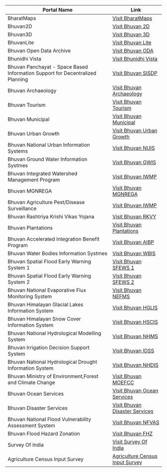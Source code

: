 | Portal Name | Link |
| --- | --- |
| BharatMaps | [Visit BharatMaps](https://bharatmaps.gov.in/map.html) |
| Bhuvan2D | [Visit Bhuvan 2D](https://bhuvan-app1.nrsc.gov.in/bhuvan2d2.0/) |
| Bhuvan3D | [Visit Bhuvan 3D](https://bhuvan-app1.nrsc.gov.in/globe/3d.php) |
| BhuvanLite | [Visit Bhuvan Lite](https://bhuvanlite.nrsc.gov.in/) |
| Bhuvan Open Data Archive | [Visit Bhuvan ODA](https://bhuvan-app3.nrsc.gov.in/data/download/index.php) |
| Bhunidhi Vista | [Visit Bhunidhi Vista](https://bhoonidhi.nrsc.gov.in/vista/index.html) |
| Bhuvan Panchayat - Space Based Information Support for Decentralized Planning | [Visit Bhuvan SISDP](https://bhuvanpanchayat.nrsc.gov.in/index.html) |
| Bhuvan Archaeology | [Visit Bhuvan Archaeology](https://bhuvan-app1.nrsc.gov.in/culture_monuments/) |
| Bhuvan Tourism | [Visit Bhuvan Tourism](https://bhuvan-app1.nrsc.gov.in/tourism/tourism.php) |
| Bhuvan Municipal | [Visit Bhuvan Municipal](https://bhuvan-app1.nrsc.gov.in/municipal/municipal.php) |
| Bhuvan Urban Growth | [Visit Bhuvan Urban Growth](https://bhuvan-app1.nrsc.gov.in/urbangrowth/urbangrowth.php) |
| Bhuvan National Urban Information Systems | [Visit Bhuvan NUIS](https://bhuvan-app1.nrsc.gov.in/thematic/thematic/index.php?theme=nuis) |
| Bhuvan Ground Water Information Systmes | [Visit Bhuvan GWIS](https://bhuvan-app1.nrsc.gov.in/gwis/gwis.php) |
| Bhuvan Integrated Watershed Management Program | [Visit Bhuvan IWMP](https://bhuvan-app1.nrsc.gov.in/iwmp/) |
| Bhuvan MGNREGA | [Visit Bhuvan MGNREGA](https://bhuvan-app2.nrsc.gov.in/mgnrega/mgnrega_phase2.php) |
| Bhuvan Agriculture Pest/Disease Surveillance | [Visit Bhuvan IWMP](https://bhuvan-app1.nrsc.gov.in/pest/pest.php) |
| Bhuvan Rashtriya Krishi Vikas Yojana | [Visit Bhuvan RKVY](https://bhuvan-app1.nrsc.gov.in/rkvy/rkvy.php?type=citizen) |
| Bhuvan Plantations | [Visit Bhuvan Plantations](https://bhuvan-app1.nrsc.gov.in/plantation/plantation.php) |
| Bhuvan Accelerated Integration Benefit Program | [Visit Bhuvan AIBP](https://bhuvan-app1.nrsc.gov.in/aibp/aibp.php) |
| Bhuvan Water Bodies Information Systmes | [Visit Bhuvan WBIS](https://bhuvan-wbis.nrsc.gov.in/) |
| Bhuvan Spatial Flood Early Warning System 1 | [Visit Bhuvan SFEWS 1](https://bhuvan.nrsc.gov.in/nhp/webgis-flood/map) |
| Bhuvan Spatial Flood Early Warning System 2 | [Visit Bhuvan SFEWS 2](https://bhuvan-app1.nrsc.gov.in/fews/) |
| Bhuvan National Evaporative Flux Monitoring System | [Visit Bhuvan NEFMS](https://bhuvan.nrsc.gov.in/nhp/webgis-et/map) |
| Bhuvan Himalayan Glacial Lakes Information System | [Visit Bhuvan HGLIS](https://bhuvan.nrsc.gov.in/nhp/webgis-glacials/map) |
| Bhuvan Himalayan Snow Cover Information System | [Visit Bhuvan HSCIS](https://bhuvan.nrsc.gov.in/nhp/webgis-snow/map) |
| Bhuvan National Hydrological Modelling System | [Visit Bhuvan NHMS](https://bhuvan.nrsc.gov.in/nhp/webgis-vic/map) |
| Bhuvan Irrigation Decision Support System | [Visit Bhuvan IDSS](https://bhuvan.nrsc.gov.in/nhp/webgis-irrigation/map) |
| Bhuvan National Hydrological Drought Information System | [Visit Bhuvan NHDIS](https://bhuvan.nrsc.gov.in/nhp/webgis-drought/map) |
| Bhuvan Ministry of Environment,Forest and Climate Change | [Visit Bhuvan MOEFCC](https://bhuvan-app1.nrsc.gov.in/moef/) |
| Bhuvan Ocean Services | [Visit Bhuvan Ocean Services](https://bhuvan-app1.nrsc.gov.in/bhuvan2d/bhuvan/bhuvan2d.php?toolid=ocean) |
| Bhuvan Disaster Services | [Visit Bhuvan Disaster Services](https://bhuvan-app1.nrsc.gov.in/disaster/disaster.php?) |
| Bhuvan National Flood Vulnerability Assessment System | [Visit Bhuvan NFVAS](https://bhuvan-app1.nrsc.gov.in/nfvas/) |
| Bhuvan Flood Hazard Zonation | [Visit Bhuvan FHZ](https://bhuvan-app1.nrsc.gov.in/disaster/disaster.php?id=flood_hz) |
| Survey Of India | [Visit Survey Of India](https://indiamaps.gov.in/admin) |
| Agriculture Census Input Survey | [Agriculture Census Input Survey](https://inputsurvey.da.gov.in/) |
